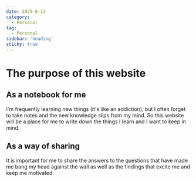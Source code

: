 ```yaml
---
date: 2025-8-13
category:
  - Personal
tag:
  - Personal
sidebar: 'heading'
sticky: true
---
```


# The purpose of this website

## As a notebook for me

I'm frequently learning new things (it's like an addiction), but I often forget to take notes and
the new knowledge slips from my mind. So this website will be a place for me to write down the
things I learn and I want to keep in mind.

## As a way of sharing

It is important for me to share the answers to the questions that have made me bang my head against
the wall as well as the findings that excite me and keep me motivated.
